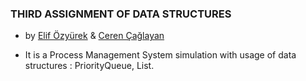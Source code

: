 ### THIRD ASSIGNMENT OF DATA STRUCTURES

* by [Elif Özyürek](https://github.com/elifozyurek/) & [Ceren Çağlayan](https://github.com/cerencaglayan/)

- It is a Process Management System simulation with usage of data structures : PriorityQueue, List.